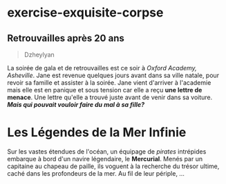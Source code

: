 # exercise-exquisite-corpse
## Retrouvailles après 20 ans
> Dzheylyan

La soirée de gala et de retrouvailles est ce soir à *Oxford Academy, Asheville*. Jane est revenue quelques jours avant dans sa ville natale, pour revoir sa famille et assister à la soirée. 
Jane vient d'arriver à l'academie mais elle est en panique et sous tension car elle a reçu **une lettre de menace**. Une lettre qu'elle a trouvé juste avant de venir dans sa voiture.  
**_Mais qui pouvait vouloir faire du mal à sa fille?_**  

# Les Légendes de la Mer Infinie
Sur les vastes étendues de l'océan, un équipage de *pirates* intrépides embarque à bord d'un navire légendaire, le **Mercurial**. Menés par un capitaine au chapeau de paille, ils voguent à la recherche du trésor ultime, caché dans les profondeurs de la mer. Au fil de leur périple, …